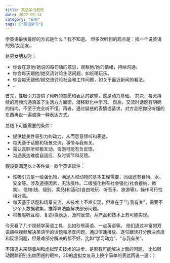 ```yaml
---
title: 英语学习假想
date: 2022-06-14
category: "日志"
tags: ["英语学习"]
---
```

学英语最快最好的方式是什么？我不知道。
但多次听到的观点是：找一个说英语的男/女朋友。

处男女朋友时：
- 你会在意他/她说的每句话的意思，观察他/她的情绪，持续沟通。
- 你会每天跟他/她交流讨论生活问题，如吃喝玩乐。
- 你会每天跟他/她交流讨论社会和工作问题，如关于最近新闻的看法。
- ...

首先，性吸引力提供了倾听的意愿和表达的欲望，这是动力基础。
其次，每天持续的高频沟通涵盖了生活方方面面，潜移默化中学习。
然后，交流时话题有明确的指向，不至于完全听不懂。再者，通过疑惑的表情或请求，对方会把你没听懂的东西再说一遍或换一种表达方式。

总结下可能需要的条件：
- 提供媲美性吸引力的动力，从而愿意倾听和表达。
- 每天基于话题和场景交流，事情与我有关。
- 需认真聆听积极互动，否则可能有负反馈。
- 沟通表达难度自适应，及时调节和反馈。

假设要满足以上条件做一款学英语软件：
- 性吸引力是一级强化物，满足人和动物的基本生理需要，同级还有食物、水、安全等。涉及道德因素，无法操作。二级强化物有社会强化(社会接纳、微笑)、信物(钱、级别、奖品)和活动(自由地玩、听音乐、旅游等)，操作可行性相对高。
- 每天基于话题和场景交流，从技术上不难实现，但难在于“与我有关”，需要不少个人数据收集，推荐算法能解决部分问题。
- 积极聆听互动、复述/换表达、及时反馈，从产品和技术上有可能实现。

今天看了几个视频学英语工具，比如秒熊英语、一点英语等。
他们通过丰富的双语趣味视频解决英语学的话题和场景问题，通过倍速播放、逐句跟读打分解决难度和反馈问题，但最难部分解决的都不好，比如“学习动力”、“与我有关”。

不知道未来随着AI和虚拟现实技术的进步，是否有可能解决上面的问题。
比如眼动跟踪识别出你困惑的眼神，3D的虚拟女友马上换个简单的表达再说一遍：）












